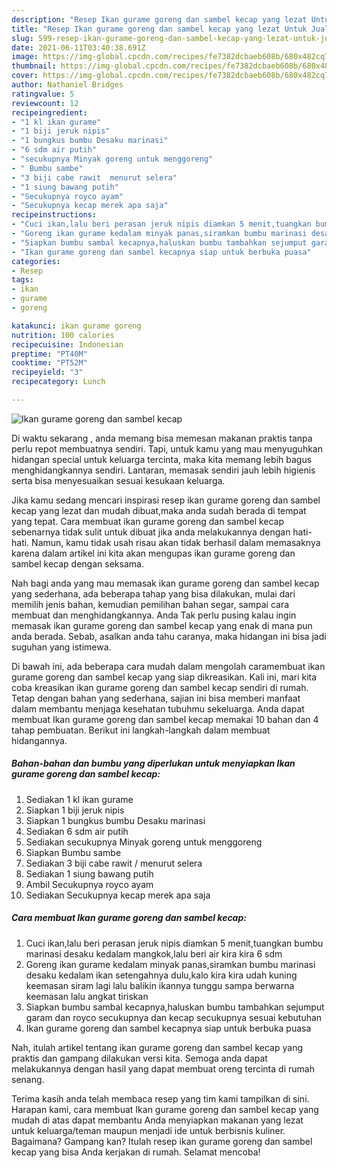 ```yaml
---
description: "Resep Ikan gurame goreng dan sambel kecap yang lezat Untuk Jualan"
title: "Resep Ikan gurame goreng dan sambel kecap yang lezat Untuk Jualan"
slug: 599-resep-ikan-gurame-goreng-dan-sambel-kecap-yang-lezat-untuk-jualan
date: 2021-06-11T03:40:38.691Z
image: https://img-global.cpcdn.com/recipes/fe7382dcbaeb608b/680x482cq70/ikan-gurame-goreng-dan-sambel-kecap-foto-resep-utama.jpg
thumbnail: https://img-global.cpcdn.com/recipes/fe7382dcbaeb608b/680x482cq70/ikan-gurame-goreng-dan-sambel-kecap-foto-resep-utama.jpg
cover: https://img-global.cpcdn.com/recipes/fe7382dcbaeb608b/680x482cq70/ikan-gurame-goreng-dan-sambel-kecap-foto-resep-utama.jpg
author: Nathaniel Bridges
ratingvalue: 5
reviewcount: 12
recipeingredient:
- "1 kl ikan gurame"
- "1 biji jeruk nipis"
- "1 bungkus bumbu Desaku marinasi"
- "6 sdm air putih"
- "secukupnya Minyak goreng untuk menggoreng"
- " Bumbu sambe"
- "3 biji cabe rawit  menurut selera"
- "1 siung bawang putih"
- "Secukupnya royco ayam"
- "Secukupnya kecap merek apa saja"
recipeinstructions:
- "Cuci ikan,lalu beri perasan jeruk nipis diamkan 5 menit,tuangkan bumbu marinasi desaku kedalam mangkok,lalu beri air kira kira 6 sdm"
- "Goreng ikan gurame kedalam minyak panas,siramkan bumbu marinasi desaku kedalam ikan setengahnya dulu,kalo kira kira udah kuning keemasan siram lagi lalu balikin ikannya tunggu sampa berwarna keemasan lalu angkat tiriskan"
- "Siapkan bumbu sambal kecapnya,haluskan bumbu tambahkan sejumput garam dan royco secukupnya dan kecap secukupnya sesuai kebutuhan"
- "Ikan gurame goreng dan sambel kecapnya siap untuk berbuka puasa"
categories:
- Resep
tags:
- ikan
- gurame
- goreng

katakunci: ikan gurame goreng 
nutrition: 100 calories
recipecuisine: Indonesian
preptime: "PT40M"
cooktime: "PT52M"
recipeyield: "3"
recipecategory: Lunch

---
```



![Ikan gurame goreng dan sambel kecap](https://img-global.cpcdn.com/recipes/fe7382dcbaeb608b/680x482cq70/ikan-gurame-goreng-dan-sambel-kecap-foto-resep-utama.jpg)

Di waktu  sekarang , anda memang bisa memesan makanan praktis tanpa perlu repot membuatnya sendiri. Tapi, untuk kamu yang mau menyuguhkan hidangan special untuk keluarga tercinta, maka kita memang lebih bagus menghidangkannya sendiri. Lantaran, memasak sendiri jauh lebih higienis serta bisa menyesuaikan sesuai kesukaan keluarga.

Jika kamu sedang mencari inspirasi resep ikan gurame goreng dan sambel kecap yang lezat dan mudah dibuat,maka anda sudah berada di tempat yang tepat. Cara membuat ikan gurame goreng dan sambel kecap  sebenarnya tidak sulit untuk dibuat jika anda melakukannya dengan hati-hati. Namun, kamu tidak usah risau akan tidak berhasil dalam memasaknya 
karena dalam artikel ini kita akan mengupas ikan gurame goreng dan sambel kecap dengan seksama.  



Nah bagi anda yang mau memasak ikan gurame goreng dan sambel kecap yang sederhana, ada beberapa tahap yang bisa dilakukan, mulai dari memilih jenis bahan, kemudian pemilihan bahan segar, sampai cara membuat dan menghidangkannya. Anda Tak perlu pusing kalau ingin memasak ikan gurame goreng dan sambel kecap yang enak di mana pun anda berada. Sebab, asalkan anda  tahu caranya, maka hidangan ini bisa jadi suguhan yang istimewa.

Di bawah ini, ada beberapa cara mudah dalam mengolah caramembuat ikan gurame goreng dan sambel kecap yang siap dikreasikan. Kali ini, mari kita coba kreasikan ikan gurame goreng dan sambel kecap sendiri di rumah. Tetap dengan bahan yang sederhana, sajian ini bisa memberi manfaat dalam membantu menjaga kesehatan tubuhmu sekeluarga. Anda dapat membuat Ikan gurame goreng dan sambel kecap memakai 10 bahan dan 4 tahap pembuatan. Berikut ini langkah-langkah dalam membuat hidangannya.

<!--inarticleads1-->

##### Bahan-bahan dan bumbu yang diperlukan untuk menyiapkan Ikan gurame goreng dan sambel kecap:

1. Sediakan 1 kl ikan gurame
1. Siapkan 1 biji jeruk nipis
1. Siapkan 1 bungkus bumbu Desaku marinasi
1. Sediakan 6 sdm air putih
1. Sediakan secukupnya Minyak goreng untuk menggoreng
1. Siapkan  Bumbu sambe
1. Sediakan 3 biji cabe rawit / menurut selera
1. Sediakan 1 siung bawang putih
1. Ambil Secukupnya royco ayam
1. Sediakan Secukupnya kecap merek apa saja




<!--inarticleads2-->

##### Cara membuat Ikan gurame goreng dan sambel kecap:

1. Cuci ikan,lalu beri perasan jeruk nipis diamkan 5 menit,tuangkan bumbu marinasi desaku kedalam mangkok,lalu beri air kira kira 6 sdm
1. Goreng ikan gurame kedalam minyak panas,siramkan bumbu marinasi desaku kedalam ikan setengahnya dulu,kalo kira kira udah kuning keemasan siram lagi lalu balikin ikannya tunggu sampa berwarna keemasan lalu angkat tiriskan
1. Siapkan bumbu sambal kecapnya,haluskan bumbu tambahkan sejumput garam dan royco secukupnya dan kecap secukupnya sesuai kebutuhan
1. Ikan gurame goreng dan sambel kecapnya siap untuk berbuka puasa




Nah, itulah artikel tentang  ikan gurame goreng dan sambel kecap  yang praktis dan gampang dilakukan versi kita. Semoga anda dapat melakukannya dengan hasil yang dapat membuat oreng tercinta di rumah senang. 

Terima kasih anda telah membaca resep yang tim kami tampilkan di sini. Harapan kami, cara membuat  Ikan gurame goreng dan sambel kecap yang mudah di atas dapat membantu Anda menyiapkan makanan yang lezat untuk keluarga/teman maupun menjadi ide untuk berbisnis kuliner. Bagaimana? Gampang kan? Itulah resep ikan gurame goreng dan sambel kecap yang bisa Anda kerjakan di rumah. Selamat mencoba!


